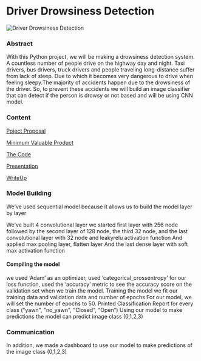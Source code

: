 # Driver Drowsiness Detection

![Driver Drowsiness Detection](https://encrypted-tbn0.gstatic.com/images?q=tbn:ANd9GcTbZqH9poqqWN53B93CPid6VZyADodQ4qJ4AQ&usqp=CAU)

### Abstract

With this Python project, we will be making a drowsiness detection system. A countless number of people drive on the highway day and night. Taxi drivers, bus drivers, truck drivers and people traveling long-distance suffer from lack of sleep. Due to which it becomes very dangerous to drive when feeling sleepy.The majority of accidents happen due to the drowsiness of the driver. So, to prevent these accidents we will build  an image classifier that can detect if the person is drowsy or not based and will be using CNN model.

### Content

[Poject Proposal](https://github.com/Rawanawh/DriverDrowsinessDetection-DeepLearning/blob/main/Driver%20DrowsinessPP.pdf)

[Minimum Valuable Product](https://github.com/Rawanawh/DriverDrowsinessDetection-DeepLearning/blob/main/DriverDrowsinessMVP.pdf)

[The Code](https://github.com/Rawanawh/DriverDrowsinessDetection-DeepLearning/blob/main/CNN-Driver-Drowsiness.ipynb)

[Presentation](https://github.com/Rawanawh/DriverDrowsinessDetection-DeepLearning/blob/main/DriverDrowsiness_slides.pdf)

[WriteUp](https://github.com/Rawanawh/DriverDrowsinessDetection-DeepLearning/blob/main/DriverDrowsinessWriteup%20.pdf)

### Model Building  

We’ve used sequential model because it allows us to build the model layer by layer 

We’ve built 4 convolutional layer we started first layer with 256 node followed by the second layer of 128 node, the third 32 node, and the last convolutional layer with 32 node and leakyrelu activation function 
And applied max pooling layer, flatten layer 
And the last dense layer with soft max activation function 

#### Compiling the model 

we used ‘Adam’ as an optimizer, used ‘categorical_crossentropy’ for our loss function, used the ‘accuracy’ metric to see the accuracy score on the validation set when we train the model. 
Training the model we fit our training data and validation data and number of epochs For our model, we will set the number of epochs to 50. 
Printed Classification Report for every class ("yawn", "no_yawn", "Closed", “Open”) 
Using our model to make predictions the model can predict image class (0,1,2,3)

### Communication 
In addition, we made a dashboard to use our model to make predictions of the image class (0,1,2,3)


